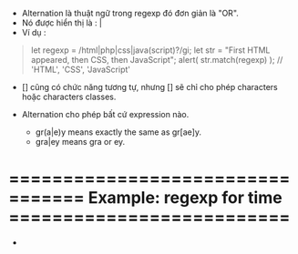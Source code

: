 - Alternation  là thuật ngữ trong regexp đó đơn giản là "OR".
- Nó được hiển thị là : |
- Ví dụ :

> let regexp = /html|php|css|java(script)?/gi;
> let str = "First HTML appeared, then CSS, then JavaScript";
> alert( str.match(regexp) ); // 'HTML', 'CSS', 'JavaScript'

- [] cũng có chức năng tương tự, nhưng [] sẽ chỉ cho phép characters hoặc characters classes.
- Alternation cho phép bất cứ expression nào.

  + gr(a|e)y means exactly the same as gr[ae]y.
  + gra|ey means gra or ey.


# ================================= Example: regexp for time ==========================
- 
